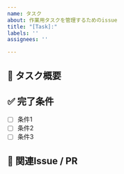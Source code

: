 ```yaml
---
name: タスク
about: 作業用タスクを管理するためのissue
title: "[Task]:"
labels: ''
assignees: ''

---
```


## 🎯 タスク概要
<!-- このタスクの目的やゴールを記入 -->

## ✅ 完了条件
- [ ] 条件1
- [ ] 条件2
- [ ] 条件3

## 📌 関連Issue / PR
<!-- 関連するIssueやPRがあれば記入 -->
